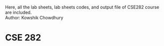 Here, all the lab sheets, lab sheets codes, and output file of CSE282 course are included.
<br>
Author: Kowshik Chowdhury
<br>
# CSE 282